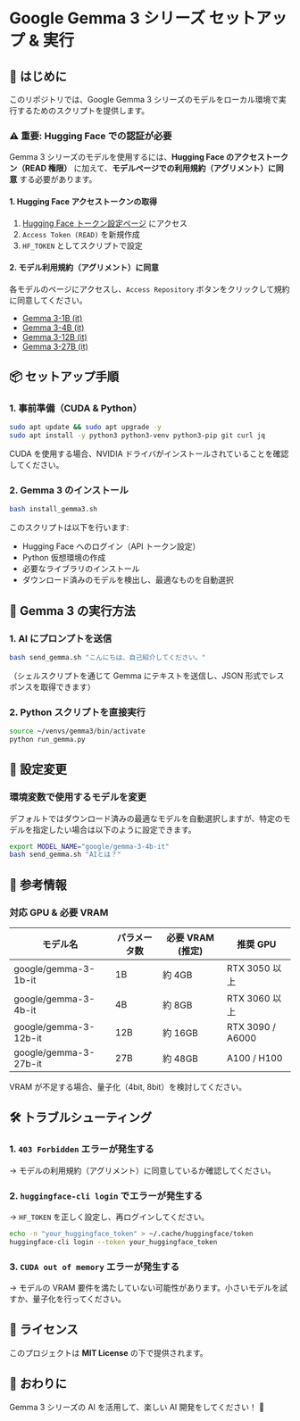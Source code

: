 # Google Gemma 3 シリーズ セットアップ & 実行

## 🚀 はじめに
このリポジトリでは、Google Gemma 3 シリーズのモデルをローカル環境で実行するためのスクリプトを提供します。

### ⚠️ 重要: Hugging Face での認証が必要
Gemma 3 シリーズのモデルを使用するには、**Hugging Face のアクセストークン（READ 権限）** に加えて、**モデルページでの利用規約（アグリメント）に同意** する必要があります。

#### **1. Hugging Face アクセストークンの取得**
1. [Hugging Face トークン設定ページ](https://huggingface.co/settings/tokens) にアクセス
2. `Access Token (READ)` を新規作成
3. `HF_TOKEN` としてスクリプトで設定

#### **2. モデル利用規約（アグリメント）に同意**
各モデルのページにアクセスし、`Access Repository` ボタンをクリックして規約に同意してください。
- [Gemma 3-1B (it)](https://huggingface.co/google/gemma-3-1b-it)
- [Gemma 3-4B (it)](https://huggingface.co/google/gemma-3-4b-it)
- [Gemma 3-12B (it)](https://huggingface.co/google/gemma-3-12b-it)
- [Gemma 3-27B (it)](https://huggingface.co/google/gemma-3-27b-it)

## 📦 セットアップ手順
### **1. 事前準備（CUDA & Python）**
```bash
sudo apt update && sudo apt upgrade -y
sudo apt install -y python3 python3-venv python3-pip git curl jq
```
CUDA を使用する場合、NVIDIA ドライバがインストールされていることを確認してください。

### **2. Gemma 3 のインストール**
```bash
bash install_gemma3.sh
```
このスクリプトは以下を行います:
- Hugging Face へのログイン（API トークン設定）
- Python 仮想環境の作成
- 必要なライブラリのインストール
- ダウンロード済みのモデルを検出し、最適なものを自動選択

## 🤖 Gemma 3 の実行方法

### **1. AI にプロンプトを送信**
```bash
bash send_gemma.sh "こんにちは、自己紹介してください。"
```
（シェルスクリプトを通じて Gemma にテキストを送信し、JSON 形式でレスポンスを取得できます）

### **2. Python スクリプトを直接実行**
```bash
source ~/venvs/gemma3/bin/activate
python run_gemma.py
```

## 🔧 設定変更

### **環境変数で使用するモデルを変更**
デフォルトではダウンロード済みの最適なモデルを自動選択しますが、特定のモデルを指定したい場合は以下のように設定できます。
```bash
export MODEL_NAME="google/gemma-3-4b-it"
bash send_gemma.sh "AIとは？"
```

## 📌 参考情報

### **対応 GPU & 必要 VRAM**
| モデル名                 | パラメータ数 | 必要 VRAM (推定) | 推奨 GPU |
|-------------------------|------------|----------------|----------|
| google/gemma-3-1b-it   | 1B         | 約 4GB        | RTX 3050 以上 |
| google/gemma-3-4b-it   | 4B         | 約 8GB        | RTX 3060 以上 |
| google/gemma-3-12b-it  | 12B        | 約 16GB       | RTX 3090 / A6000 |
| google/gemma-3-27b-it  | 27B        | 約 48GB       | A100 / H100 |

VRAM が不足する場合、量子化（4bit, 8bit）を検討してください。

## 🛠 トラブルシューティング

### **1. `403 Forbidden` エラーが発生する**
→ モデルの利用規約（アグリメント）に同意しているか確認してください。

### **2. `huggingface-cli login` でエラーが発生する**
→ `HF_TOKEN` を正しく設定し、再ログインしてください。
```bash
echo -n "your_huggingface_token" > ~/.cache/huggingface/token
huggingface-cli login --token your_huggingface_token
```

### **3. `CUDA out of memory` エラーが発生する**
→ モデルの VRAM 要件を満たしていない可能性があります。小さいモデルを試すか、量子化を行ってください。

## 📜 ライセンス
このプロジェクトは **MIT License** の下で提供されます。

## 🎉 おわりに
Gemma 3 シリーズの AI を活用して、楽しい AI 開発をしてください！ 🚀

